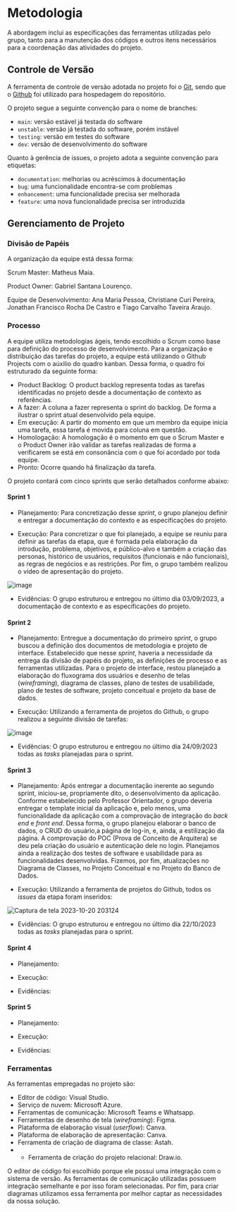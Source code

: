 
# Metodologia

A abordagem inclui as especificações das ferramentas utilizadas pelo grupo, tanto para a manutenção dos códigos e outros itens necessários para a coordenação das atividades do projeto.

## Controle de Versão

A ferramenta de controle de versão adotada no projeto foi o
[Git](https://git-scm.com/), sendo que o [Github](https://github.com)
foi utilizado para hospedagem do repositório.

O projeto segue a seguinte convenção para o nome de branches:

- `main`: versão estável já testada do software
- `unstable`: versão já testada do software, porém instável
- `testing`: versão em testes do software
- `dev`: versão de desenvolvimento do software

Quanto à gerência de issues, o projeto adota a seguinte convenção para
etiquetas:

- `documentation`: melhorias ou acréscimos à documentação
- `bug`: uma funcionalidade encontra-se com problemas
- `enhancement`: uma funcionalidade precisa ser melhorada
- `feature`: uma nova funcionalidade precisa ser introduzida

## Gerenciamento de Projeto

### Divisão de Papéis

A organização da equipe está dessa forma:

Scrum Master: Matheus Maia.

Product Owner: Gabriel Santana Lourenço.

Equipe de Desenvolvimento: Ana Maria Pessoa, Christiane Curi Pereira, Jonathan Francisco Rocha De Castro e Tiago Carvalho Taveira Araujo.


### Processo

A equipe utiliza metodologias ágeis, tendo escolhido o Scrum como base para definição do processo de desenvolvimento. Para a organização e distribuição das tarefas do projeto, a equipe está utilizando o Github Projects com o aúxilio do quadro kanban. Dessa forma, o quadro foi estruturado da seguinte forma:

- Product Backlog: O product backlog representa todas as tarefas identificadas no projeto desde a documentação de contexto as referências.
- A fazer: A coluna a fazer representa o sprint do backlog. De forma a ilustrar o sprint atual desenvolvido pela equipe.
- Em execução: A partir do momento em que um membro da equipe inicia uma tarefa, essa tarefa é movida para coluna em questão.
- Homologação: A homologação é o momento em que o Scrum Master e o Product Owner irão validar as tarefas realizadas de forma a verificarem se está em consonância com o que foi acordado por toda equipe.
- Pronto: Ocorre quando há finalização da tarefa.
 
O projeto contará com cinco sprints que serão detalhados conforme abaixo:

#### Sprint 1
- Planejamento: Para concretização desse _sprint_, o grupo planejou definir e entregar a documentação do contexto e as especificações do projeto. 

- Execução: Para concretizar o que foi planejado, a equipe se reuniu para definir as tarefas da etapa, que é formada pela elaboração da introdução, problema, objetivos,  e público-alvo e também a criação das  personas, histórico de usuários, requisitos (funcionais e não funcionais), as regras de negócios e as restrições. Por fim, o grupo também realizou o vídeo de apresentação do projeto.

![image](https://github.com/ICEI-PUC-Minas-PMV-ADS/pmv-ads-2023-2-e2-proj-int-t4-coincontrol/assets/100796561/251c48f9-84d0-43e5-8c0c-9c9e93aaf86d)



- Evidências: O grupo estruturou e entregou no último dia 03/09/2023, a documentação de contexto e as especificações do projeto.

#### Sprint 2
- Planejamento: Entregue a documentação do primeiro _sprint_, o grupo buscou a definição dos documentos de metodologia e projeto de interface. Estabelecido que nesse _sprint_, haveria a necessidade da entrega da divisão de papéis do projeto, as definições de processo e as ferramentas utilizadas. Para o projeto de interface, restou planejado a elaboração do fluxograma dos usuários e desenho de telas (_wireframing_), diagrama de classes, plano de testes de usabilidade, plano de testes de software, projeto conceitual e projeto da base de dados. 

- Execução: Utilizando a ferramenta de projetos do Github, o grupo realizou a seguinte divisão de tarefas:

![image](https://github.com/ICEI-PUC-Minas-PMV-ADS/pmv-ads-2023-2-e2-proj-int-t4-coincontrol/assets/100796561/488c95bd-7e6d-4914-9783-da1998c16325)



- Evidências: O grupo estruturou e entregou no último dia 24/09/2023 todas as _tasks_ planejadas para o sprint.

#### Sprint 3
- Planejamento: Após entregar a documentação inerente ao segundo sprint, iniciou-se, propriamente dito, o desenvolvimento da aplicação. Conforme estabelecido pelo Professor Orientador, o grupo deveria entregar o template inicial da aplicação e, pelo menos, uma funcionalidade da aplicação com a comprovação de integração do _back end_ e _front end_. Dessa forma, o grupo planejou elaborar o banco de dados, o CRUD do usuário,a página de log-in, e, ainda, a estilização da página. A comprovação do POC (Prova de Conceito de Arquitera) se deu pela criação do usuário e autenticação dele no login. Planejamos ainda a realização dos testes de software e usabilidade para as funcionalidades desenvolvidas. Fizemos, por fim, atualizações no Diagrama de Classes, no Projeto Conceitual e no Projeto do Banco de Dados.  

- Execução: Utilizando a ferramenta de projetos do Github, todos os _issues_ da etapa foram inseridos:

![Captura de tela 2023-10-20 203124](https://github.com/ICEI-PUC-Minas-PMV-ADS/pmv-ads-2023-2-e2-proj-int-t4-coincontrol/assets/100796561/355300ea-6f42-49c6-aee1-bf0ac7b2fdf0)




- Evidências: O grupo estruturou e entregou no último dia 22/10/2023 todas as _tasks_ planejadas para o sprint.

#### Sprint 4
- Planejamento: 

- Execução:

- Evidências: 

#### Sprint 5
- Planejamento:

- Execução:

- Evidências: 

### Ferramentas

As ferramentas empregadas no projeto são:

- Editor de código: Visual Studio.
- Serviço de nuvem: Microsoft Azure.
- Ferramentas de comunicação: Microsoft Teams e Whatsapp.
- Ferramentas de desenho de tela (_wireframing_): Figma.
- Plataforma de elaboração visual (_userflow_): Canva.
- Plataforma de elaboração de apresentação: Canva.
- Ferramenta de criação de diagrama de classe: Astah.
- - Ferramenta de criação do projeto relacional: Draw.io.

O editor de código foi escolhido porque ele possui uma integração com o
sistema de versão. As ferramentas de comunicação utilizadas possuem
integração semelhante e por isso foram selecionadas. Por fim, para criar
diagramas utilizamos essa ferramenta por melhor captar as
necessidades da nossa solução.


 

